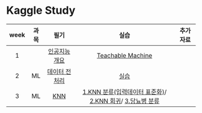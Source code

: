 # Kaggle Study
|week|과목|필기|실습|추가 자료|
|:---:|:---:|:---:|:---:|:---:|
|1||[인공지능 개요](https://github.com/Sejong-Kaggle-Study-3rd/Shin-minkyung/blob/main/note/week1.md)|[Teachable Machine]()| 
|2|ML|[데이터 전처리](https://github.com/Sejong-Kaggle-Study-3rd/Shin-minkyung/blob/main/note/week2.md)|[실습](https://github.com/Sejong-Kaggle-Study-3rd/Shin-minkyung/blob/main/code/%EB%8D%B0%EC%9D%B4%ED%84%B0%EC%A0%84%EC%B2%98%EB%A6%AC%20%EC%8B%A4%EC%8A%B5_%EC%88%98%EC%A0%95.ipynb)|
|3|ML|[KNN](https://github.com/Sejong-Kaggle-Study-3rd/Shin-minkyung/blob/main/note/week3.md)|[1.KNN 분류](https://github.com/Sejong-Kaggle-Study-3rd/Shin-minkyung/blob/main/code/KNN%20%EB%B6%84%EB%A5%98%20%EC%8B%A4%EC%8A%B5.ipynb)[(입력데이터 표준화)](https://github.com/Sejong-Kaggle-Study-3rd/Shin-minkyung/blob/main/code/KNN_%EB%B6%84%EB%A5%98_%EC%9E%85%EB%A0%A5%EB%8D%B0%EC%9D%B4%ED%84%B0_%ED%91%9C%EC%A4%80%ED%99%94_%EC%8B%A4%EC%8A%B5.ipynb)/ [2.KNN 회귀](https://github.com/Sejong-Kaggle-Study-3rd/Shin-minkyung/blob/main/code/KNN_%ED%9A%8C%EA%B7%80.ipynb)/ [3.당뇨병 분류](https://github.com/Sejong-Kaggle-Study-3rd/Shin-minkyung/blob/main/code/KNN_%EB%8B%B9%EB%87%A8%EB%B3%91_%EB%B6%84%EB%A5%98%20(2).ipynb)|
